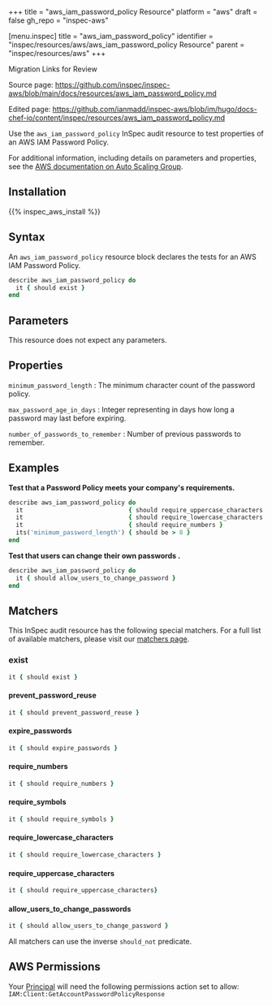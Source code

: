 +++
title = "aws_iam_password_policy Resource"
platform = "aws"
draft = false
gh_repo = "inspec-aws"

[menu.inspec]
title = "aws_iam_password_policy"
identifier = "inspec/resources/aws/aws_iam_password_policy Resource"
parent = "inspec/resources/aws"
+++

<div class="admonition-note">
<p class="admonition-note-title">Migration Links for Review</p>
<div class="admonition-note-text">
<p>Source page: <a href="https://github.com/inspec/inspec-aws/blob/main/docs/resources/aws_iam_password_policy.md">https://github.com/inspec/inspec-aws/blob/main/docs/resources/aws_iam_password_policy.md</a></p>
<p>Edited page: <a href="https://github.com/ianmadd/inspec-aws/blob/im/hugo/docs-chef-io/content/inspec/resources/aws_iam_password_policy.md">https://github.com/ianmadd/inspec-aws/blob/im/hugo/docs-chef-io/content/inspec/resources/aws_iam_password_policy.md</a></p>
</div>
</div>


Use the `aws_iam_password_policy` InSpec audit resource to test properties of an AWS IAM Password Policy.

For additional information, including details on parameters and properties, see the [AWS documentation on Auto Scaling Group](https://docs.aws.amazon.com/autoscaling/ec2/userguide/AutoScalingGroup.html).

## Installation

{{% inspec_aws_install %}}

## Syntax

An `aws_iam_password_policy` resource block declares the tests for an AWS IAM Password Policy.

```ruby
describe aws_iam_password_policy do
  it { should exist }
end
```

## Parameters

This resource does not expect any parameters.

## Properties

`minimum_password_length`
: The minimum character count of the password policy.

`max_password_age_in_days`
: Integer representing in days how long a password may last before expiring.

`number_of_passwords_to_remember`
: Number of previous passwords to remember.

## Examples

**Test that a Password Policy meets your company's requirements.**

```ruby
describe aws_iam_password_policy do
  it                             { should require_uppercase_characters }
  it                             { should require_lowercase_characters }
  it                             { should require_numbers }
  its('minimum_password_length') { should be > 8 }
end
```

**Test that users can change their own passwords .**

```ruby
describe aws_iam_password_policy do
  it { should allow_users_to_change_password }
end
```

## Matchers

This InSpec audit resource has the following special matchers. For a full list of available matchers, please visit our [matchers page](https://www.inspec.io/docs/reference/matchers/).

### exist

```ruby
it { should exist }
```

#### prevent_password_reuse
```ruby
it { should prevent_password_reuse }
```

#### expire_passwords 
```ruby
it { should expire_passwords }
```

#### require_numbers   
```ruby
it { should require_numbers }
```

#### require_symbols
```ruby
it { should require_symbols }
```

#### require_lowercase_characters
```ruby
it { should require_lowercase_characters }
```

#### require_uppercase_characters
```ruby
it { should require_uppercase_characters}
```

#### allow_users_to_change_passwords
```ruby
it { should allow_users_to_change_password }
```

All matchers can use the inverse `should_not` predicate.

## AWS Permissions

Your [Principal](https://docs.aws.amazon.com/IAM/latest/UserGuide/intro-structure.html#intro-structure-principal) will need the following permissions action set to allow: `IAM:Client:GetAccountPasswordPolicyResponse`
